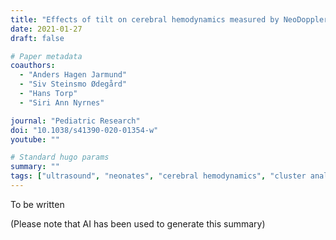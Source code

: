 ```yaml
---
title: "Effects of tilt on cerebral hemodynamics measured by NeoDoppler in healthy neonates"
date: 2021-01-27
draft: false

# Paper metadata
coauthors:
  - "Anders Hagen Jarmund"
  - "Siv Steinsmo Ødegård"
  - "Hans Torp"
  - "Siri Ann Nyrnes"

journal: "Pediatric Research"
doi: "10.1038/s41390-020-01354-w"
youtube: ""

# Standard hugo params
summary: ""
tags: ["ultrasound", "neonates", "cerebral hemodynamics", "cluster analysis", "time series"]
---
```


To be written

(Please note that AI has been used to generate this summary)